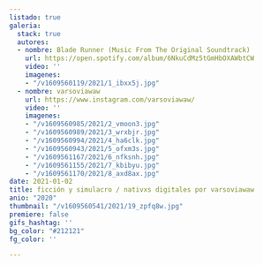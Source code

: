 ```yaml
---
listado: true
galeria:
  stack: true
  autores:
  - nombre: Blade Runner (Music From The Original Soundtrack)
    url: https://open.spotify.com/album/6NkuCdMz5tGmHbOXAWbtCW
    video: ''
    imagenes:
    - "/v1609560119/2021/1_ibxx5j.jpg"
  - nombre: varsoviawaw
    url: https://www.instagram.com/varsoviawaw/
    video: ''
    imagenes:
    - "/v1609560985/2021/2_vmoon3.jpg"
    - "/v1609560989/2021/3_wrxbjr.jpg"
    - "/v1609560994/2021/4_ha6clk.jpg"
    - "/v1609560943/2021/5_ofxm3s.jpg"
    - "/v1609561167/2021/6_nfksnh.jpg"
    - "/v1609561155/2021/7_kbibyu.jpg"
    - "/v1609561170/2021/8_axd8ax.jpg"
date: 2021-01-02
title: ficción y simulacro / nativxs digitales por varsoviawaw
anio: "2020"
thumbnail: "/v1609560541/2021/19_zpfq8w.jpg"
premiere: false
gifs_hashtag: ''
bg_color: "#212121"
fg_color: ''

---
```

